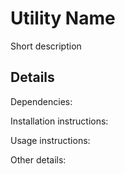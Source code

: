 Utility Name
============

Short description

Details
-------
Dependencies:

Installation instructions:

Usage instructions:

Other details:
